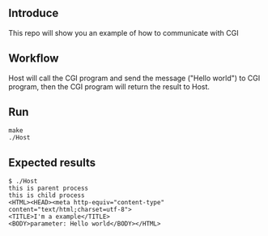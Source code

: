 
## Introduce
This repo will show you an example of how to communicate with CGI

## Workflow
Host will call the CGI program and send the message ("Hello world") to CGI program, 
then the CGI program will return the result to Host.

## Run
```
make
./Host
```

## Expected results
```
$ ./Host
this is parent process
this is child process
<HTML><HEAD><meta http-equiv="content-type" content="text/html;charset=utf-8">
<TITLE>I'm a example</TITLE>
<BODY>parameter: Hello world</BODY></HTML>
```
